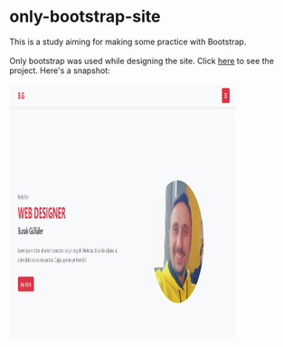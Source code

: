 # only-bootstrap-site
This is a study aiming for making some practice with Bootstrap.  <br/><br/>
Only bootstrap was used while designing the site.
Click <a href="https://buraxta.github.io/only-bootstrap-site/" target="_blank">here</a> to see the project. Here's a snapshot:<br/><br/>
<img src="ss.png" width="400" height="450"/>
